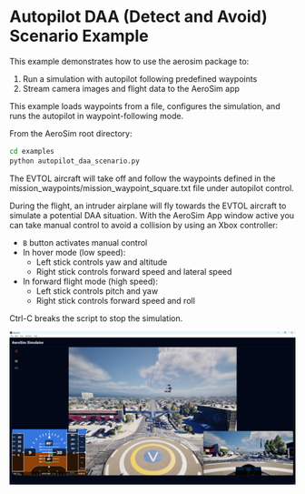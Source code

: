 # Autopilot DAA (Detect and Avoid) Scenario Example

This example demonstrates how to use the aerosim package to:

1. Run a simulation with autopilot following predefined waypoints
2. Stream camera images and flight data to the AeroSim app

This example loads waypoints from a file, configures the simulation,
and runs the autopilot in waypoint-following mode.

From the AeroSim root directory:

```sh
cd examples
python autopilot_daa_scenario.py
```

The EVTOL aircraft will take off and follow the waypoints defined in the
mission_waypoints/mission_waypoint_square.txt file under autopilot control.

During the flight, an intruder airplane will fly towards the EVTOL
aircraft to simulate a potential DAA situation. With the AeroSim App window
active you can take manual control to avoid a collision by using an Xbox
controller:

- `B` button activates manual control
- In hover mode (low speed):
    - Left stick controls yaw and altitude
    - Right stick controls forward speed and lateral speed  
- In forward flight mode (high speed):
    - Left stick controls pitch and yaw
    - Right stick controls forward speed and roll
    
Ctrl-C breaks the script to stop the simulation.

![Autopilot DAA (Detect and Avoid) Scenario Example](img/aerosim_app_daa_scenario.png)